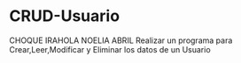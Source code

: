 # CRUD-Usuario
CHOQUE IRAHOLA NOELIA ABRIL 
Realizar un programa para Crear,Leer,Modificar y Eliminar los datos de un Usuario
